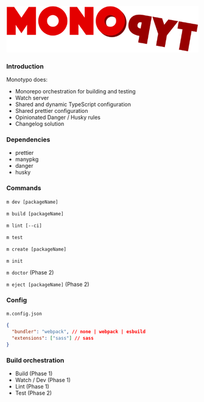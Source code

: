 <p align="center">
  <img src="./assets/logo.svg">
</p>

### Introduction

Monotypo does:
- Monorepo orchestration for building and testing
- Watch server
- Shared and dynamic TypeScript configuration
- Shared prettier configuration
- Opinionated Danger / Husky rules
- Changelog solution

### Dependencies

- prettier
- manypkg
- danger
- husky

### Commands

`m dev [packageName]`

`m build [packageName]`

`m lint [--ci]`

`m test`

`m create [packageName]`

`m init`

`m doctor` (Phase 2)

`m eject [packageName]` (Phase 2)

### Config

`m.config.json`

```json
{
  "bundler": "webpack", // none | webpack | esbuild
  "extensions": ["sass"] // sass
}
```

### Build orchestration

- Build (Phase 1)
- Watch / Dev (Phase 1)
- Lint (Phase 1)
- Test (Phase 2)
